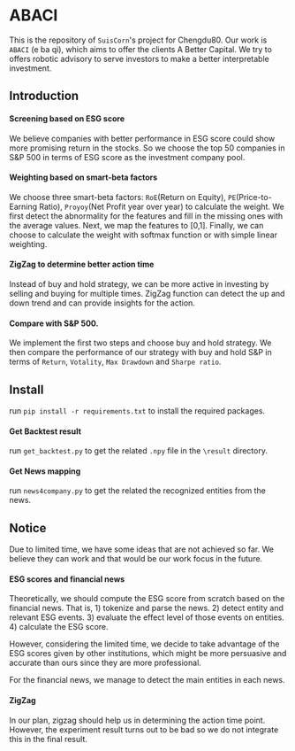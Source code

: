 # ABACI
This is the repository of `SuisCorn`'s project for Chengdu80. Our work is `ABACI` (e ba qi), which aims to offer
the clients A Better Capital. We try to offers robotic advisory to serve investors to make a better interpretable investment.

## Introduction

#### Screening based on ESG score
We believe companies with better performance in ESG score could show more promising return in the stocks.
So we choose the top 50 companies in S&P 500 in terms of ESG score as the investment company pool.

#### Weighting based on smart-beta factors
We choose three smart-beta factors:  `RoE`(Return on Equity), `PE`(Price-to-Earning Ratio),
`Proyoy`(Net Profit year over year) to calculate the weight. We first detect the abnormality for the features
and fill in the missing ones with the average values. Next, we map the features to \[0,1\]. Finally,
we can choose to calculate the weight with softmax function or with simple linear weighting.

#### ZigZag to determine better action time
Instead of buy and hold strategy, we can be more active in investing by selling and buying for multiple
times. ZigZag function can detect the up and down trend and can provide insights for the action.

#### Compare with S&P 500.
We implement the first two steps and choose buy and hold strategy. We then compare the performance of our
strategy with buy and hold S&P in terms of `Return`, `Votality`, `Max Drawdown` and `Sharpe ratio`.


## Install
run `pip install -r requirements.txt` to install the required packages.

#### Get Backtest result
run `get_backtest.py` to get the related `.npy` file in the `\result` directory.

#### Get News mapping
run `news4company.py` to get the related the recognized entities from the news.

## Notice
Due to limited time, we have some ideas that are not achieved so far. We believe
they can work and that would be our work focus in the future.

#### ESG scores and financial news
Theoretically, we should compute the ESG score from scratch based on
the financial news. That is, 1) tokenize and parse the news. 2) detect
entity and relevant ESG events. 3) evaluate the effect level of those events on entities. 4) calculate the ESG score.

However, considering the limited time, we decide to take
advantage of the ESG scores given by other institutions, which might be
more persuasive and accurate than ours since they are more professional.

For the financial news, we manage to detect the main entities in each news.

#### ZigZag
In our plan, zigzag should help us in determining the action time point.
However, the experiment result turns out to be bad so we do not integrate this
in the final result.






